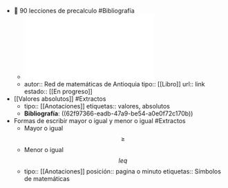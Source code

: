 - 📖 90 lecciones de precalculo #Bibliografía
	- ![90 LECCIONES PRECÁLCULO.pdf](../assets/90_LECCIONES_PRECÁLCULO_1661012197657_0.pdf)
	- autor:: Red de matemáticas de Antioquia 
	  tipo:: [[Libro]]
	  url:: link
	  estado::  [[En progreso]]
- [[Valores absolutos]] #Extractos
	- tipo:: [[Anotaciones]]
	  etiquetas::  valores, absolutos
	- **Bibliografía**: ((62f97366-eadb-47a9-be54-a0e0f72c170b))
- Formas de escribir mayor o igual y menor o igual  #Extractos
	- Mayor o igual $$\geq$$
	- Menor o igual $$leq$$
	- tipo:: [[Anotaciones]]
	  posición:: pagina o minuto
	  etiquetas:: Símbolos de matemáticas